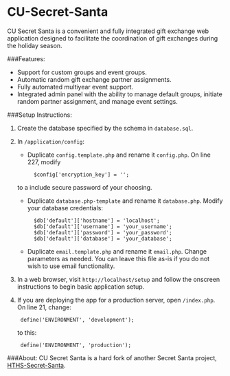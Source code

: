 CU-Secret-Santa
=================
CU Secret Santa is a convenient and fully integrated gift exchange web application designed to facilitate the coordination of gift exchanges during the holiday season.

###Features:
* Support for custom groups and event groups.
* Automatic random gift exchange partner assignments.
* Fully automated multiyear event support.
* Integrated admin panel with the ability to manage default groups, initiate random partner assignment, and manage event settings.

###Setup Instructions:
1. Create the database specified by the schema in `database.sql`.
2. In `/application/config`:
    * Duplicate `config.template.php` and rename it `config.php`. On line 227, modify
    
            $config['encryption_key'] = ''; 
    to a include secure password of your choosing.
    * Duplicate `database.php-template` and rename it `database.php`. Modify your database credentials:
        
            $db['default']['hostname'] = 'localhost';
            $db['default']['username'] = 'your_username';
            $db['default']['password'] = 'your_password';
            $db['default']['database'] = 'your_database';
    * Duplicate `email.template.php` and rename it `email.php`. Change parameters as needed. You can leave this file as-is if you do not wish to use email functionality.
3. In a web browser, visit `http://localhost/setup` and follow the onscreen instructions to begin basic application setup.
4. If you are deploying the app for a production server, open `/index.php`. On line 21, change:

        define('ENVIRONMENT', 'development');
   to this:
   
        define('ENVIRONMENT', 'production');
        
###About:
CU Secret Santa is a hard fork of another Secret Santa project, [HTHS-Secret-Santa](https://github.com/mahsu/HTHS-Secret-Santa).